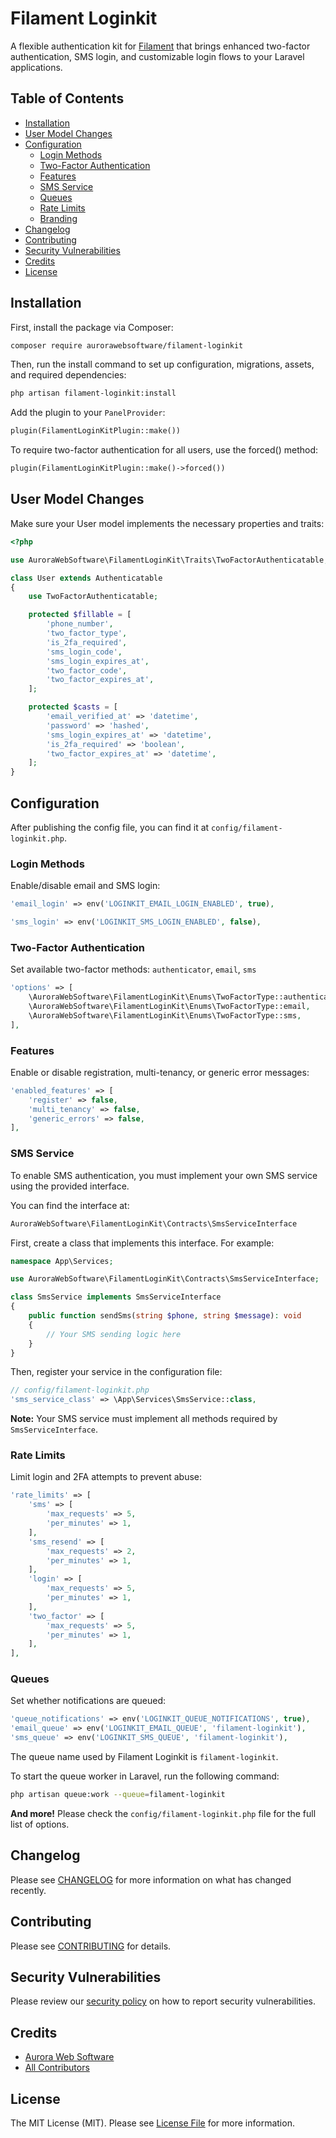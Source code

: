 # Filament Loginkit

A flexible authentication kit for [Filament](https://filamentphp.com/) that brings enhanced two-factor authentication,
SMS login, and customizable login flows to your Laravel applications.

## Table of Contents

- [Installation](#installation)
- [User Model Changes](#user-model-changes)
- [Configuration](#configuration)
    - [Login Methods](#login-methods)
    - [Two-Factor Authentication](#two-factor-authentication)
    - [Features](#features)
    - [SMS Service](#sms-service)
    - [Queues](#queues)
    - [Rate Limits](#rate-limits)
    - [Branding](#branding)
- [Changelog](#changelog)
- [Contributing](#contributing)
- [Security Vulnerabilities](#security-vulnerabilities)
- [Credits](#credits)
- [License](#license)

## Installation

First, install the package via Composer:

```bash
composer require aurorawebsoftware/filament-loginkit
```

Then, run the install command to set up configuration, migrations, assets, and required dependencies:

```bash
php artisan filament-loginkit:install
```

Add the plugin to your `PanelProvider`:

```php
plugin(FilamentLoginKitPlugin::make())
```

To require two-factor authentication for all users, use the forced() method:

```php
plugin(FilamentLoginKitPlugin::make()->forced())
```
## User Model Changes

Make sure your User model implements the necessary properties and traits:

```php
<?php

use AuroraWebSoftware\FilamentLoginKit\Traits\TwoFactorAuthenticatable;

class User extends Authenticatable
{
    use TwoFactorAuthenticatable;

    protected $fillable = [
        'phone_number',
        'two_factor_type',
        'is_2fa_required',
        'sms_login_code',
        'sms_login_expires_at',
        'two_factor_code',
        'two_factor_expires_at',
    ];

    protected $casts = [
        'email_verified_at' => 'datetime',
        'password' => 'hashed',
        'sms_login_expires_at' => 'datetime',
        'is_2fa_required' => 'boolean',
        'two_factor_expires_at' => 'datetime',
    ];
}
```

## Configuration

After publishing the config file, you can find it at `config/filament-loginkit.php`.

### Login Methods

Enable/disable email and SMS login:

```php
'email_login' => env('LOGINKIT_EMAIL_LOGIN_ENABLED', true),

'sms_login' => env('LOGINKIT_SMS_LOGIN_ENABLED', false),
```

### Two-Factor Authentication

Set available two-factor methods: `authenticator`, `email`, `sms`

```php
'options' => [
    \AuroraWebSoftware\FilamentLoginKit\Enums\TwoFactorType::authenticator,
    \AuroraWebSoftware\FilamentLoginKit\Enums\TwoFactorType::email,
    \AuroraWebSoftware\FilamentLoginKit\Enums\TwoFactorType::sms,
],
```

### Features

Enable or disable registration, multi-tenancy, or generic error messages:

```php
'enabled_features' => [
    'register' => false,
    'multi_tenancy' => false,
    'generic_errors' => false,
],
```

### SMS Service

To enable SMS authentication, you must implement your own SMS service using the provided interface.

You can find the interface at:

```php
AuroraWebSoftware\FilamentLoginKit\Contracts\SmsServiceInterface
```

First, create a class that implements this interface. For example:

```php
namespace App\Services;

use AuroraWebSoftware\FilamentLoginKit\Contracts\SmsServiceInterface;

class SmsService implements SmsServiceInterface
{
    public function sendSms(string $phone, string $message): void
    {
        // Your SMS sending logic here
    }
}
```

Then, register your service in the configuration file:

```php
// config/filament-loginkit.php
'sms_service_class' => \App\Services\SmsService::class,
```

**Note:** Your SMS service must implement all methods required by `SmsServiceInterface`.

### Rate Limits

Limit login and 2FA attempts to prevent abuse:

```php
'rate_limits' => [
    'sms' => [
        'max_requests' => 5,
        'per_minutes' => 1,
    ],
    'sms_resend' => [
        'max_requests' => 2,
        'per_minutes' => 1,
    ],
    'login' => [
        'max_requests' => 5,
        'per_minutes' => 1,
    ],
    'two_factor' => [
        'max_requests' => 5,
        'per_minutes' => 1,
    ],
],
```

### Queues

Set whether notifications are queued:

```php
'queue_notifications' => env('LOGINKIT_QUEUE_NOTIFICATIONS', true),
'email_queue' => env('LOGINKIT_EMAIL_QUEUE', 'filament-loginkit'),
'sms_queue' => env('LOGINKIT_SMS_QUEUE', 'filament-loginkit'),
```

The queue name used by Filament Loginkit is `filament-loginkit`.

To start the queue worker in Laravel, run the following command:

```bash
php artisan queue:work --queue=filament-loginkit
```

**And more!** Please check the `config/filament-loginkit.php` file for the full list of options.

## Changelog

Please see [CHANGELOG](CHANGELOG.md) for more information on what has changed recently.

## Contributing

Please see [CONTRIBUTING](CONTRIBUTING.md) for details.

## Security Vulnerabilities

Please review our [security policy](SECURITY.md) on how to report security vulnerabilities.

## Credits

- [Aurora Web Software](https://github.com/aurorawebsoftware)
- [All Contributors](../../contributors)

## License

The MIT License (MIT). Please see [License File](LICENSE.md) for more information.
